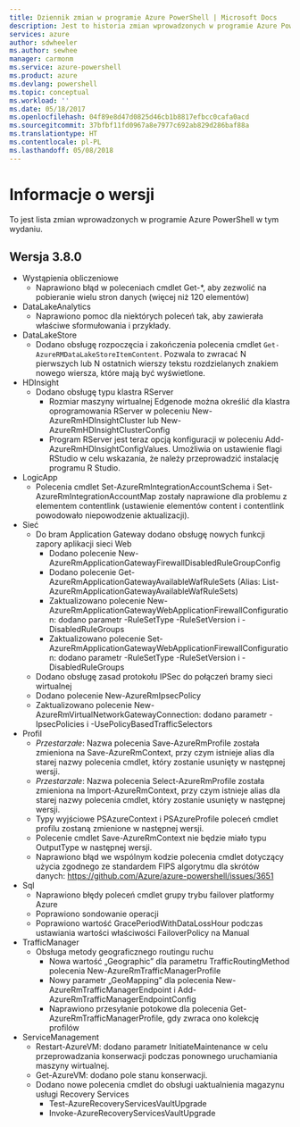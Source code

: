 ```yaml
---
title: Dziennik zmian w programie Azure PowerShell | Microsoft Docs
description: Jest to historia zmian wprowadzonych w programie Azure PowerShell w jego najnowszej wersji.
services: azure
author: sdwheeler
ms.author: sewhee
manager: carmonm
ms.service: azure-powershell
ms.product: azure
ms.devlang: powershell
ms.topic: conceptual
ms.workload: ''
ms.date: 05/18/2017
ms.openlocfilehash: 04f89e8d47d0825d46cb1b8817efbcc0cafa0acd
ms.sourcegitcommit: 37bfbf11fd0967a8e7977c692ab829d286baf88a
ms.translationtype: HT
ms.contentlocale: pl-PL
ms.lasthandoff: 05/08/2018
---
```

# <a name="release-notes"></a>Informacje o wersji

To jest lista zmian wprowadzonych w programie Azure PowerShell w tym wydaniu.

## <a name="version-380"></a>Wersja 3.8.0
* Wystąpienia obliczeniowe
  - Naprawiono błąd w poleceniach cmdlet Get-*, aby zezwolić na pobieranie wielu stron danych (więcej niż 120 elementów)
* DataLakeAnalytics
  - Naprawiono pomoc dla niektórych poleceń tak, aby zawierała właściwe sformułowania i przykłady.
* DataLakeStore
  - Dodano obsługę rozpoczęcia i zakończenia polecenia cmdlet `Get-AzureRMDataLakeStoreItemContent`. Pozwala to zwracać N pierwszych lub N ostatnich wierszy tekstu rozdzielanych znakiem nowego wiersza, które mają być wyświetlone.
* HDInsight
  - Dodano obsługę typu klastra RServer
    + Rozmiar maszyny wirtualnej Edgenode można określić dla klastra oprogramowania RServer w poleceniu New-AzureRmHDInsightCluster lub New-AzureRmHDInsightClusterConfig
    + Program RServer jest teraz opcją konfiguracji w poleceniu Add-AzureRmHDInsightConfigValues. Umożliwia on ustawienie flagi RStudio w celu wskazania, że należy przeprowadzić instalację programu R Studio.
* LogicApp
  - Polecenia cmdlet Set-AzureRmIntegrationAccountSchema i Set-AzureRmIntegrationAccountMap zostały naprawione dla problemu z elementem contentlink (ustawienie elementów content i contentlink powodowało niepowodzenie aktualizacji).
* Sieć
  - Do bram Application Gateway dodano obsługę nowych funkcji zapory aplikacji sieci Web
    + Dodano polecenie New-AzureRmApplicationGatewayFirewallDisabledRuleGroupConfig
    + Dodano polecenie Get-AzureRmApplicationGatewayAvailableWafRuleSets (Alias: List-AzureRmApplicationGatewayAvailableWafRuleSets)
    + Zaktualizowano polecenie New-AzureRmApplicationGatewayWebApplicationFirewallConfiguration: dodano parametr -RuleSetType -RuleSetVersion i -DisabledRuleGroups
    + Zaktualizowano polecenie Set-AzureRmApplicationGatewayWebApplicationFirewallConfiguration: dodano parametr -RuleSetType -RuleSetVersion i -DisabledRuleGroups
  - Dodano obsługę zasad protokołu IPSec do połączeń bramy sieci wirtualnej
  - Dodano polecenie New-AzureRmIpsecPolicy
  - Zaktualizowano polecenie New-AzureRmVirtualNetworkGatewayConnection: dodano parametr -IpsecPolicies i -UsePolicyBasedTrafficSelectors
* Profil
  - *Przestarzałe*: Nazwa polecenia Save-AzureRmProfile została zmieniona na Save-AzureRmContext, przy czym istnieje alias dla starej nazwy polecenia cmdlet, który zostanie usunięty w następnej wersji.
  - *Przestarzałe*: Nazwa polecenia Select-AzureRmProfile została zmieniona na Import-AzureRmContext, przy czym istnieje alias dla starej nazwy polecenia cmdlet, który zostanie usunięty w następnej wersji.
  - Typy wyjściowe PSAzureContext i PSAzureProfile poleceń cmdlet profilu zostaną zmienione w następnej wersji.
  - Polecenie cmdlet Save-AzureRmContext nie będzie miało typu OutputType w następnej wersji.
  - Naprawiono błąd we wspólnym kodzie polecenia cmdlet dotyczący użycia zgodnego ze standardem FIPS algorytmu dla skrótów danych: https://github.com/Azure/azure-powershell/issues/3651
* Sql
  - Naprawiono błędy poleceń cmdlet grupy trybu failover platformy Azure
  - Poprawiono sondowanie operacji
  - Poprawiono wartość GracePeriodWithDataLossHour podczas ustawiania wartości właściwości FailoverPolicy na Manual
* TrafficManager
  - Obsługa metody geograficznego routingu ruchu
    + Nowa wartość „Geographic” dla parametru TrafficRoutingMethod polecenia New-AzureRmTrafficManagerProfile
    + Nowy parametr „GeoMapping” dla polecenia New-AzureRmTrafficManagerEndpoint i Add-AzureRmTrafficManagerEndpointConfig
    + Naprawiono przesyłanie potokowe dla polecenia Get-AzureRmTrafficManagerProfile, gdy zwraca ono kolekcję profilów
* ServiceManagement
  - Restart-AzureVM: dodano parametr InitiateMaintenance w celu przeprowadzania konserwacji podczas ponownego uruchamiania maszyny wirtualnej.
  - Get-AzureVM: dodano pole stanu konserwacji.
  - Dodano nowe polecenia cmdlet do obsługi uaktualnienia magazynu usługi Recovery Services
    + Test-AzureRecoveryServicesVaultUpgrade
    + Invoke-AzureRecoveryServicesVaultUpgrade
